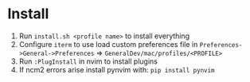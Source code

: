 # Install

1. Run `install.sh <profile name>` to install everything
2. Configure `iterm` to use load custom preferences file in `Preferences->General->Preferences` => `GeneralDev/mac/profiles/<PROFILE>`
3. Run `:PlugInstall` in nvim to install plugins
4. If ncm2 errors arise install pynvim with: `pip install pynvim` 
